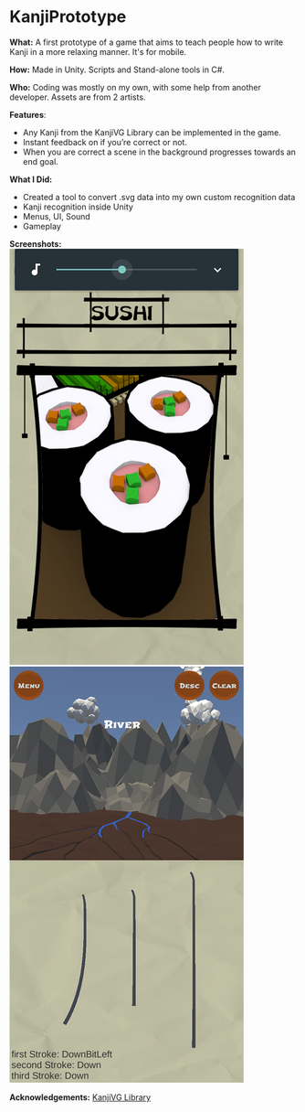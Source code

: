 # KanjiPrototype
**What:**
A first prototype of a game that aims to teach people how to write Kanji in a more relaxing manner. It's for mobile.  

**How:**
Made in Unity. Scripts and Stand-alone tools in C#.

**Who:**
Coding was mostly on my own, with some help from another developer. Assets are from 2 artists.  

**Features**:
* Any Kanji from the KanjiVG Library can be implemented in the game.
* Instant feedback on if you’re correct or not.
* When you are correct a scene in the background progresses towards an end goal.  

**What I Did:**
* Created a tool to convert .svg data into my own custom recognition data
* Kanji recognition inside Unity
* Menus, UI, Sound
* Gameplay  

**Screenshots:**  
![1](../Media/Kanji1.png)
![2](../Media/Kanji2.png)  

**Acknowledgements:**
[KanjiVG Library](http://kanjivg.tagaini.net/)